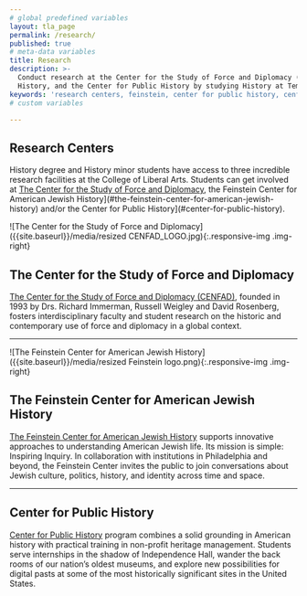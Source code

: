 ```yaml
---
# global predefined variables
layout: tla_page
permalink: /research/
published: true
# meta-data variables
title: Research
description: >- 
  Conduct research at the Center for the Study of Force and Diplomacy (CENFAD), the Feinstein Center for American Jewish 
  History, and the Center for Public History by studying History at Temple University’s College of Liberal Arts.
keywords: 'research centers, feinstein, center for public history, cenfad'
# custom variables

---
```

## Research Centers
History degree and History minor students have access to three incredible research facilities at the College of Liberal Arts. Students can get involved at [The Center for the Study of Force and Diplomacy](#the-center-for-the-study-of-force-and-diplomacy), the Feinstein Center for American Jewish History](#the-feinstein-center-for-american-jewish-history) and/or the Center for Public History](#center-for-public-history).


![The Center for the Study of Force and Diplomacy]({{site.baseurl}}/media/resized CENFAD_LOGO.jpg){:.responsive-img .img-right}
## The Center for the Study of Force and Diplomacy
[The Center for the Study of Force and Diplomacy (CENFAD)](https://develop.cla.temple.edu/center-for-the-study-of-force-and-diplomacy/), founded in 1993 by Drs. Richard Immerman, Russell Weigley and David Rosenberg, fosters interdisciplinary faculty and student research on the historic and contemporary use of force and diplomacy in a global context.

___

![The Feinstein Center for American Jewish History]({{site.baseurl}}/media/resized Feinstein logo.png){:.responsive-img .img-right}
## The Feinstein Center for American Jewish History
[The Feinstein Center for American Jewish History](http://www.cla.temple.edu/feinsteincenter/) supports innovative approaches to understanding American Jewish life. Its mission is simple: Inspiring Inquiry. In collaboration with institutions in Philadelphia and beyond, the Feinstein Center invites the public to join conversations about Jewish culture, politics, history, and identity across time and space.

___

## Center for Public History
[Center for Public History](http://sites.temple.edu/centerforpublichistory/) program combines a solid grounding in American history with practical training in non-profit heritage management. Students serve internships in the shadow of Independence Hall, wander the back rooms of our nation’s oldest museums, and explore new possibilities for digital pasts at some of the most historically significant sites in the United States.
